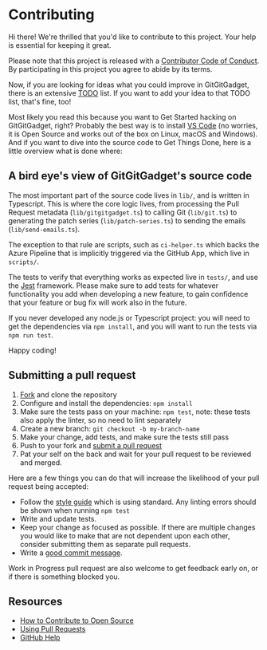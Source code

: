 # Contributing

[fork]: /fork
[pr]: /compare
[style]: https://standardjs.com/
[code-of-conduct]: CODE_OF_CONDUCT.md

Hi there! We're thrilled that you'd like to contribute to this project. Your help is essential for keeping it great.

Please note that this project is released with a [Contributor Code of Conduct][code-of-conduct]. By participating in this project you agree to abide by its terms.

Now, if you are looking for ideas what you could improve in GitGitGadget, there is an extensive [TODO](TODO) list. If you want to add your idea to that TODO list, that's fine, too!

Most likely you read this because you want to Get Started hacking on GitGitGadget, right? Probably the best way is to install [VS Code](https://code.visualstudio.com/) (no worries, it is Open Source and works out of the box on Linux, macOS and Windows).
And if you want to dive into the source code to Get Things Done, here is a little overview what is done where:

## A bird eye's view of GitGitGadget's source code

The most important part of the source code lives in `lib/`, and is written in Typescript. This is where the core logic lives, from processing the Pull Request metadata (`lib/gitgitgadget.ts`) to calling Git (`lib/git.ts`) to generating the patch series (`lib/patch-series.ts`) to sending the emails (`lib/send-emails.ts`).

The exception to that rule are scripts, such as `ci-helper.ts` which backs the Azure Pipeline that is implicitly triggered via the GitHub App, which live in `scripts/`.

The tests to verify that everything works as expected live in `tests/`, and use the [Jest](https://facebook.github.io/jest/) framework. Please make sure to add tests for whatever functionality you add when developing a new feature, to gain confidence that your feature or bug fix will work also in the future.

If you never developed any node.js or Typescript project: you will need to get the dependencies via `npm install`, and you will want to run the tests via `npm run test`.

Happy coding!

## Submitting a pull request

1. [Fork][fork] and clone the repository
1. Configure and install the dependencies: `npm install`
1. Make sure the tests pass on your machine: `npm test`, note: these tests also apply the linter, so no need to lint separately
1. Create a new branch: `git checkout -b my-branch-name`
1. Make your change, add tests, and make sure the tests still pass
1. Push to your fork and [submit a pull request][pr]
1. Pat your self on the back and wait for your pull request to be reviewed and merged.

Here are a few things you can do that will increase the likelihood of your pull request being accepted:

- Follow the [style guide][style] which is using standard. Any linting errors should be shown when running `npm test`
- Write and update tests.
- Keep your change as focused as possible. If there are multiple changes you would like to make that are not dependent upon each other, consider submitting them as separate pull requests.
- Write a [good commit message](http://tbaggery.com/2008/04/19/a-note-about-git-commit-messages.html).

Work in Progress pull request are also welcome to get feedback early on, or if there is something blocked you.

## Resources

- [How to Contribute to Open Source](https://opensource.guide/how-to-contribute/)
- [Using Pull Requests](https://help.github.com/articles/about-pull-requests/)
- [GitHub Help](https://help.github.com)
